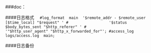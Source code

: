 ###doc：



####日志格式
		`  #log_format  main  '$remote_addr - $remote_user [$time_local] "$request" '
		   #                  '$status $body_bytes_sent "$http_referer" '
 		    #                  '"$http_user_agent" "$http_x_forwarded_for"';
     		#access_log  logs/access.log  main;`

####日志备份